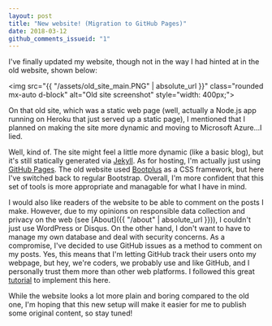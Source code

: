 ```yaml
---
layout: post
title: "New website! (Migration to GitHub Pages)"
date: 2018-03-12
github_comments_issueid: "1"
---
```


I've finally updated my website, though not in the way I had hinted at in the old website, shown below:

<img src="{{ "/assets/old_site_main.PNG" | absolute_url }}" class="rounded mx-auto d-block" alt="Old site screenshot" style="width: 400px;">

On that old site, which was a static web page (well, actually a Node.js app running on Heroku that just served up a static page), I mentioned that I planned on making the site more dynamic and moving to Microsoft Azure...I lied.

Well, kind of. The site might feel a little more dynamic (like a basic blog), but it's still statically generated via [Jekyll](http://jekyllrb.com). As for hosting, I'm actually just using [GitHub Pages](https://pages.github.com/). The old website used [Bootplus](http://aozora.github.io/bootplus/) as a CSS framework, but here I've switched back to regular Bootstrap. Overall, I'm more confident that this set of tools is more appropriate and managable for what I have in mind.

I would also like readers of the website to be able to comment on the posts I make. However, due to my opinions on responsible data collection and privacy on the web (see [About]({{ "/about" | absolute_url }})), I couldn't just use WordPress or Disqus. On the other hand, I don't want to have to manage my own database and deal with security concerns. As a compromise, I've decided to use GitHub issues as a method to comment on my posts. Yes, this means that I'm letting GitHub track their users onto my webpage, but hey, we're coders, we probably use and like GitHub, and I personally trust them more than other web platforms. I followed this great [tutorial](https://dc25.github.io/myBlog/2017/06/24/using-github-comments-in-a-jekyll-blog.html) to implement this here.

While the website looks a lot more plain and boring compared to the old one, I'm hoping that this new setup will make it easier for me to publish some original content, so stay tuned!
